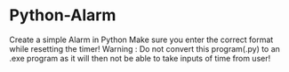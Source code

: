 # Python-Alarm
Create a simple Alarm in Python
Make sure you enter the correct format while resetting the timer!
Warning : Do not convert this program(.py) to an .exe program as it will then not be able to take inputs of time from user!

